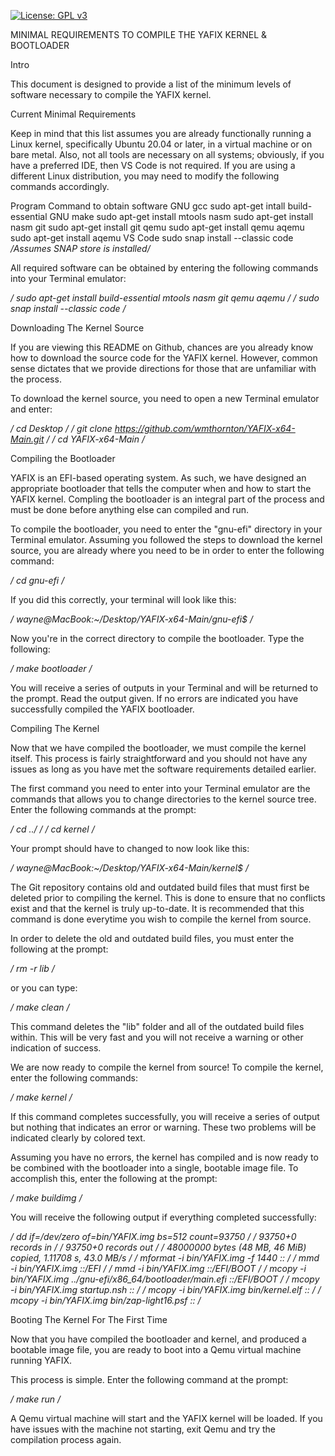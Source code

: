 [![License: GPL v3](https://img.shields.io/badge/License-GPLv3-blue.svg)](https://www.gnu.org/licenses/gpl-3.0)

MINIMAL REQUIREMENTS TO COMPILE THE YAFIX KERNEL & BOOTLOADER

Intro

This document is designed to provide a list of the minimum levels of software necessary to compile the YAFIX kernel.

Current Minimal Requirements

Keep in mind that this list assumes you are already functionally running a Linux kernel, specifically Ubuntu 20.04 or later, in a virtual machine or on bare metal.  Also, not all tools are necessary on all systems; obviously, if you have a preferred IDE, then VS Code is not required. If you are using a different Linux distribution, you may need to modify the following commands accordingly.

Program 	Command to obtain software
GNU gcc     sudo apt-get intall build-essential
GNU make    sudo apt-get install mtools
nasm        sudo apt-get install nasm
git         sudo apt-get install git
qemu        sudo apt-get install qemu
aqemu       sudo apt-get install aqemu
VS Code     sudo snap install --classic code */Assumes SNAP store is installed/*

All required software can be obtained by entering the following commands into your Terminal emulator:

*/ sudo apt-get install build-essential mtools nasm git qemu aqemu /*
*/ sudo snap install --classic code /*

Downloading The Kernel Source

If you are viewing this README on Github, chances are you already know how to download the source code for the YAFIX kernel. However, common sense dictates that we provide directions for those that are unfamiliar with the process.

To download the kernel source, you need to open a new Terminal emulator and enter:

*/ cd Desktop /*
*/ git clone https://github.com/wmthornton/YAFIX-x64-Main.git /*
*/ cd YAFIX-x64-Main /*

Compiling the Bootloader

YAFIX is an EFI-based operating system. As such, we have designed an appropriate bootloader that tells the computer when and how to start the YAFIX kernel. Compling the bootloader is an integral part of the process and must be done before anything else can compiled and run.

To compile the bootloader, you need to enter the "gnu-efi" directory in your Terminal emulator. Assuming you followed the steps to download the kernel source, you are already where you need to be in order to enter the following command:

*/ cd gnu-efi /*

If you did this correctly, your terminal will look like this:

*/ wayne@MacBook:~/Desktop/YAFIX-x64-Main/gnu-efi$ /* 

Now you're in the correct directory to compile the bootloader. Type the following:

*/ make bootloader /*

You will receive a series of outputs in your Terminal and will be returned to the prompt. Read the output given. If no errors are indicated you have successfully compiled the YAFIX bootloader.

Compiling The Kernel

Now that we have compiled the bootloader, we must compile the kernel itself. This process is fairly straightforward and you should not have any issues as long as you have met the software requirements detailed earlier.

The first command you need to enter into your Terminal emulator are the commands that allows you to change directories to the kernel source tree. Enter the following commands at the prompt:

*/ cd ../ /*
*/ cd kernel /*

Your prompt should have to changed to now look like this:

*/ wayne@MacBook:~/Desktop/YAFIX-x64-Main/kernel$ /*

The Git repository contains old and outdated build files that must first be deleted prior to compiling the kernel. This is done to ensure that no conflicts exist and that the kernel is truly up-to-date. It is recommended that this command is done everytime you wish to compile the kernel from source. 

In order to delete the old and outdated build files, you must enter the following at the prompt:

*/ rm -r lib /*

or you can type:

*/ make clean /*

This command deletes the "lib" folder and all of the outdated build files within. This will be very fast and you will not receive a warning or other indication of success.

We are now ready to compile the kernel from source! To compile the kernel, enter the following commands:

*/ make kernel /*

If this command completes successfully, you will receive a series of output but nothing that indicates an error or warning. These two problems will be indicated clearly by colored text.

Assuming you have no errors, the kernel has compiled and is now ready to be combined with the bootloader into a single, bootable image file. To accomplish this, enter the following at the prompt:

*/ make buildimg /*

You will receive the following output if everything completed successfully:

*/ dd if=/dev/zero of=bin/YAFIX.img bs=512 count=93750 /*
*/ 93750+0 records in /*
*/ 93750+0 records out /*
*/ 48000000 bytes (48 MB, 46 MiB) copied, 1.11708 s, 43.0 MB/s /*
*/ mformat -i bin/YAFIX.img -f 1440 :: /*
*/ mmd -i bin/YAFIX.img ::/EFI /*
*/ mmd -i bin/YAFIX.img ::/EFI/BOOT /*
*/ mcopy -i bin/YAFIX.img ../gnu-efi/x86_64/bootloader/main.efi ::/EFI/BOOT /*
*/ mcopy -i bin/YAFIX.img startup.nsh :: /*
*/ mcopy -i bin/YAFIX.img bin/kernel.elf :: /*
*/ mcopy -i bin/YAFIX.img bin/zap-light16.psf :: /*

Booting The Kernel For The First Time

Now that you have compiled the bootloader and kernel, and produced a bootable image file, you are ready to boot into a Qemu virtual machine running YAFIX.

This process is simple. Enter the following command at the prompt:

*/ make run /*

A Qemu virtual machine will start and the YAFIX kernel will be loaded. If you have issues with the machine not starting, exit Qemu and try the compilation process again. 
